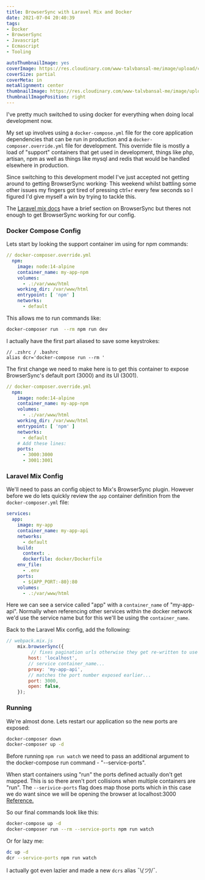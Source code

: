 ```yaml
---
title: BrowserSync with Laravel Mix and Docker
date: 2021-07-04 20:40:39
tags:
- Docker
- BrowserSync
- Javascript
- Ecmascript
- Tooling

autoThumbnailImage: yes
coverImage: https://res.cloudinary.com/www-talvbansal-me/image/upload/c_scale,w_1400/v1555352082/posts/south-africa-penguins.jpg
coverSize: partial
coverMeta: in
metaAlignment: center
thumbnailImage: https://res.cloudinary.com/www-talvbansal-me/image/upload/c_scale,w_280/v1555352082/posts/south-africa-penguins.jpg
thumbnailImagePosition: right
---
```


I've pretty much switched to using docker for everything when doing local development now. 

My set up involves using a `docker-compose.yml` file for the core application dependencies that can be run in production and a `docker-composer.override.yml` file for development. This override file is mostly a load of "support" containers that get used in development, things like php, artisan, npm as well as things like mysql and redis that would be handled elsewhere in production.

Since switching to this development model I've just accepted not getting around to getting BrowserSync working· This weekend whilst battling some other issues my fingers got tired of pressing ctrl+r every few seconds so I figured I'd give myself a win by trying to tackle this.

The [Laravel mix docs](https://laravel-mix.com/docs/main/browsersync) have a brief section on BrowserSync but theres not enough to get BrowserSync working for our config.

<!--more-->

### Docker Compose Config

Lets start by looking the support container im using for npm commands:

```yaml
// docker-composer.override.yml
  npm:
    image: node:14-alpine
    container_name: my-app-npm
    volumes:
      - .:/var/www/html
    working_dir: /var/www/html
    entrypoint: [ 'npm' ]
    networks:
      - default
```

This allows me to run commands like:

```bash
docker-composer run  --rm npm run dev
```

I actually have the first part aliased to save some keystrokes:

```
// .zshrc / .bashrc
alias dcr='docker-compose run --rm '
```

The first change we need to make here is to get this container to expose BrowserSync's default port (3000) and its UI (3001).


```yaml
// docker-composer.override.yml
  npm:
    image: node:14-alpine
    container_name: my-app-npm
    volumes:
      - .:/var/www/html
    working_dir: /var/www/html
    entrypoint: [ 'npm' ]
    networks:
      - default
    # Add these lines:
    ports:
      - 3000:3000
      - 3001:3001
```

### Laravel Mix Config

We'll need to pass an config object to Mix's BrowserSync plugin. However before we do lets quickly review the `app` container definition from the `docker-composer.yml` file:

```yaml
services:
  app:
    image: my-app
    container_name: my-app-api
    networks:
      - default
    build:
      context: .
      dockerfile: docker/Dockerfile
    env_file:
      - .env
    ports:
      - ${APP_PORT:-80}:80
    volumes:
      - .:/var/www/html
```

Here we can see a service called "app" with a `container_name` of "my-app-api". Normally when referencing other services within the docker network we'd use the service name but for this we'll be using the `container_name`.

Back to the Laravel Mix config, add the following:

```javascript
// webpack.mix.js
	mix.browserSync({
         // fixes pagination urls otherwise they get re-written to use the service `container_name`...
		host: 'localhost',
        // service container_name...
		proxy: 'my-app-api', 
        // matches the port number exposed earlier...
		port: 3000, 
        open: false,
	});
```

### Running

We're almost done. Lets restart our application so the new ports are exposed:

```bash
docker-composer down
docker-composer up -d
```

Before running `npm run watch` we need to pass an additional argument to the docker-compose run command - "--service-ports".

When start containers using "run" the ports defined actually don't get mapped. This is so there aren't port collisions when multiple containers are "run". The `--serivice-ports` flag does map those ports which in this case we do want since we will be opening the browser at localhost:3000 [Reference.](https://docs.docker.com/compose/reference/run/)

So our final commands look like this:


```bash
docker-compose up -d
docker-composer run --rm --service-ports npm run watch
```

Or for lazy me:

```bash
dc up -d
dcr --service-ports npm run watch
```

I actually got even lazier and made a new `dcrs` alias ¯\\_(ツ)_/¯.